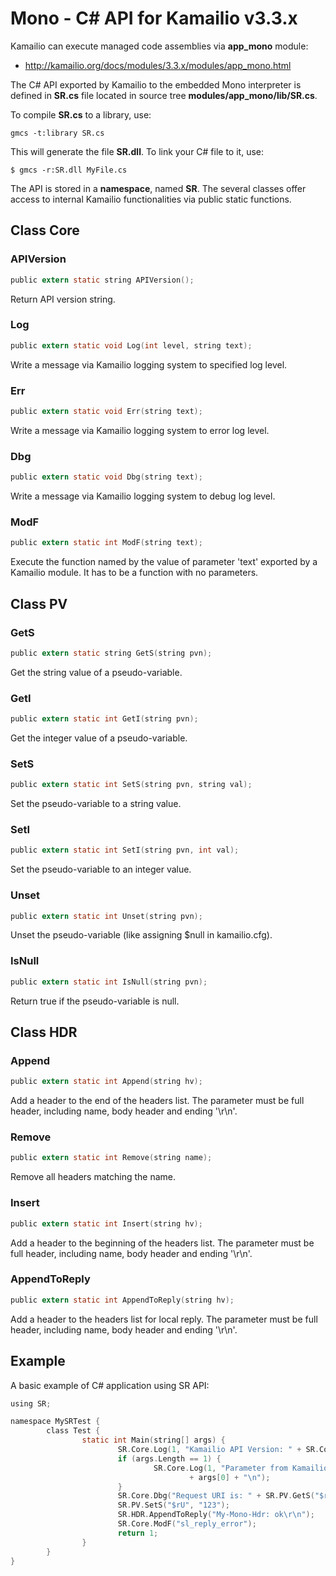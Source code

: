 # Mono - C# API for Kamailio v3.3.x

Kamailio can execute managed code assemblies via **app_mono** module:

-   <http://kamailio.org/docs/modules/3.3.x/modules/app_mono.html>

The C# API exported by Kamailio to the embedded Mono interpreter is
defined in **SR.cs** file located in source tree
**modules/app_mono/lib/SR.cs**.

To compile **SR.cs** to a library, use:

    gmcs -t:library SR.cs

This will generate the file **SR.dll**. To link your C# file to it, use:

    $ gmcs -r:SR.dll MyFile.cs

The API is stored in a **namespace**, named **SR**. The several classes
offer access to internal Kamailio functionalities via public static
functions.

## Class Core

### APIVersion

``` c
public extern static string APIVersion();
```

Return API version string.

### Log

``` c
public extern static void Log(int level, string text);
```

Write a message via Kamailio logging system to specified log level.

### Err

``` c
public extern static void Err(string text);
```

Write a message via Kamailio logging system to error log level.

### Dbg

``` c
public extern static void Dbg(string text);
```

Write a message via Kamailio logging system to debug log level.

### ModF

``` c
public extern static int ModF(string text);
```

Execute the function named by the value of parameter 'text' exported by
a Kamailio module. It has to be a function with no parameters.

## Class PV

### GetS

``` c
public extern static string GetS(string pvn);
```

Get the string value of a pseudo-variable.

### GetI

``` c
public extern static int GetI(string pvn);
```

Get the integer value of a pseudo-variable.

### SetS

``` c
public extern static int SetS(string pvn, string val);
```

Set the pseudo-variable to a string value.

### SetI

``` c
public extern static int SetI(string pvn, int val);
```

Set the pseudo-variable to an integer value.

### Unset

``` c
public extern static int Unset(string pvn);
```

Unset the pseudo-variable (like assigning $null in kamailio.cfg).

### IsNull

``` c
public extern static int IsNull(string pvn);
```

Return true if the pseudo-variable is null.

## Class HDR

### Append

``` c
public extern static int Append(string hv);
```

Add a header to the end of the headers list. The parameter must be full
header, including name, body header and ending '\\r\\n'.

### Remove

``` c
public extern static int Remove(string name);
```

Remove all headers matching the name.

### Insert

``` c
public extern static int Insert(string hv);
```

Add a header to the beginning of the headers list. The parameter must be
full header, including name, body header and ending '\\r\\n'.

### AppendToReply

``` c
public extern static int AppendToReply(string hv);
```

Add a header to the headers list for local reply. The parameter must be
full header, including name, body header and ending '\\r\\n'.

## Example

A basic example of C# application using SR API:

``` c
using SR;

namespace MySRTest {
        class Test {
                static int Main(string[] args) {
                        SR.Core.Log(1, "Kamailio API Version: " + SR.Core.APIVersion() + "\n");
                        if (args.Length == 1) {
                                SR.Core.Log(1, "Parameter from Kamailio config:"
                                        + args[0] + "\n");
                        }
                        SR.Core.Dbg("Request URI is: " + SR.PV.GetS("$ru") + "\n");
                        SR.PV.SetS("$rU", "123");
                        SR.HDR.AppendToReply("My-Mono-Hdr: ok\r\n");
                        SR.Core.ModF("sl_reply_error");
                        return 1;
                }
        }
}
```
